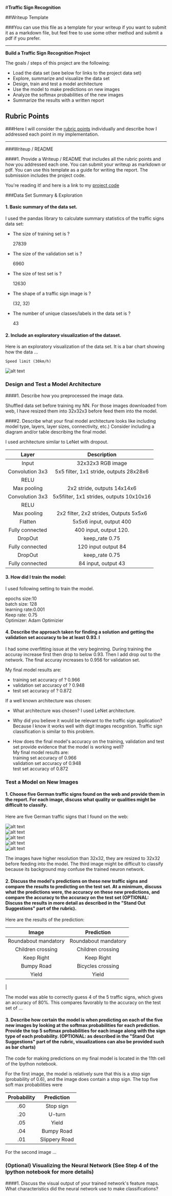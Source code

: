 #**Traffic Sign Recognition** 

##Writeup Template

###You can use this file as a template for your writeup if you want to submit it as a markdown file, but feel free to use some other method and submit a pdf if you prefer.

---

**Build a Traffic Sign Recognition Project**

The goals / steps of this project are the following:
* Load the data set (see below for links to the project data set)
* Explore, summarize and visualize the data set
* Design, train and test a model architecture
* Use the model to make predictions on new images
* Analyze the softmax probabilities of the new images
* Summarize the results with a written report


[//]: # (Image References)

[image4]: ./testimage/images1.jpeg "Traffic Sign 1"
[image5]: ./testimage/images2.jpeg "Traffic Sign 2"
[image6]: ./testimage/images3.jpeg "Traffic Sign 3"
[image7]: ./testimage/images4.jpeg "Traffic Sign 4"
[image8]: ./testimage/images5.jpeg "Traffic Sign 5"


[MD_image1]: ./MD_image/Speedlimit.png "Traffic Sign 5"
## Rubric Points
###Here I will consider the [rubric points](https://review.udacity.com/#!/rubrics/481/view) individually and describe how I addressed each point in my implementation.  

---
###Writeup / README

####1. Provide a Writeup / README that includes all the rubric points and how you addressed each one. You can submit your writeup as markdown or pdf. You can use this template as a guide for writing the report. The submission includes the project code.

You're reading it! and here is a link to my [project code](https://github.com/udacity/CarND-Traffic-Sign-Classifier-Project/blob/master/Traffic_Sign_Classifier.ipynb)

###Data Set Summary & Exploration

#### 1. Basic summary of the data set. 

I used the pandas library to calculate summary statistics of the traffic
signs data set:

* The size of training set is ?

    27839

* The size of the validation set is ?

    6960

* The size of test set is ?

    12630

* The shape of a traffic sign image is ?

    (32, 32)

* The number of unique classes/labels in the data set is ?

    43

#### 2. Include an exploratory visualization of the dataset.

Here is an exploratory visualization of the data set. It is a bar chart showing how the data ...

    Speed limit (30km/h)
![alt text][MD_image1]

### Design and Test a Model Architecture

####1. Describe how you preprocessed the image data. 

Shuffled data set before training my NN. For those images downloaded from web, I have resized them into 32x32x3 before feed them into the model.


####2. Describe what your final model architecture looks like including model type, layers, layer sizes, connectivity, etc.) Consider including a diagram and/or table describing the final model.

I used architecture similar to LeNet  with dropout.

| Layer         		|     Description	        					| 
|:---------------------:|:---------------------------------------------:| 
| Input         		| 32x32x3 RGB image   						
| Convolution 3x3     	| 5x5 filter, 1x1 stride, outputs 28x28x6 	
| RELU					|										
| Max pooling	      	| 2x2 stride,  outputs 14x14x6
| Convolution 3x3	    | 5x5filter, 1x1 strides, outputs 10x10x16
| RELU					|	
| Max pooling	      	| 2x2 filter, 2x2 strides, Outputs 5x5x6
| Flatten               | 5x5x6 input, output 400
| Fully connected		| 400 input, output 120.  
| DropOut               | keep_rate 0.75  
| Fully connected    	| 120 input output 84
| DropOut               | keep_rate 0.75  
| Fully connected       | 84 input, output 43
										
 


#### 3. How did I train the model:

I used following setting to train the model.

epochs size:10  
batch size: 128  
learning rate:0.001  
Keep rate: 0.75  
Optimizer: Adam Optimizier  

#### 4. Describe the approach taken for finding a solution and getting the validation set accuracy to be at least 0.93. I

I had some overfitting issue at the very beginning. During training the accuray increase first then drop to below 0.93. Then I add drop out to the network. The final accuray increases to 0.956 for validation set.

My final model results are:
* training set accuracy of ?
    0.966
* validation set accuracy of ? 
    0.948
* test set accuracy of ?
    0.872


If a well known architecture was chosen:
* What architecture was chosen?
I used LeNet architecture.
* Why did you believe it would be relevant to the traffic sign application?
Because I know it works well with digit images recognition. Traffic sign classification is similar to this problem.

* How does the final model's accuracy on the training, validation and test set provide evidence that the model is working well?  
 My final model results are:  
    training set accuracy of 0.966  
    validation set accuracy of 0.948  
    test set accuracy of 0.872  
 

### Test a Model on New Images

#### 1. Choose five German traffic signs found on the web and provide them in the report. For each image, discuss what quality or qualities might be difficult to classify.

Here are five German traffic signs that I found on the web:

![alt text][image4]  
![alt text][image5]   
![alt text][image6]  
![alt text][image7]  
![alt text][image8]

The images have higher resolution than 32x32, they are resized to 32x32 before feeding into the model. The third image might be difficult to classify because its background may confuse the trained neuron network.

#### 2. Discuss the model's predictions on these new traffic signs and compare the results to predicting on the test set. At a minimum, discuss what the predictions were, the accuracy on these new predictions, and compare the accuracy to the accuracy on the test set (OPTIONAL: Discuss the results in more detail as described in the "Stand Out Suggestions" part of the rubric).

Here are the results of the prediction:

| Image			        |     Prediction	        					| 
|:---------------------:|:---------------------------------------------:| 
| Roundabout mandatory      		| Roundabout mandatory  									| 
| Children crossing     			| Children crossing 										|
| Keep Right					    |  Keep Right			
|Bumpy Road			                | Bicycles crossing|
| Yield			                    | Yield    	
|


The model was able to correctly guess 4 of the 5 traffic signs, which gives an accuracy of 80%. This compares favorably to the accuracy on the test set of ...

#### 3. Describe how certain the model is when predicting on each of the five new images by looking at the softmax probabilities for each prediction. Provide the top 5 softmax probabilities for each image along with the sign type of each probability. (OPTIONAL: as described in the "Stand Out Suggestions" part of the rubric, visualizations can also be provided such as bar charts)

The code for making predictions on my final model is located in the 11th cell of the Ipython notebook.

For the first image, the model is relatively sure that this is a stop sign (probability of 0.6), and the image does contain a stop sign. The top five soft max probabilities were

| Probability         	|     Prediction	        					| 
|:---------------------:|:---------------------------------------------:| 
| .60         			| Stop sign   									| 
| .20     				| U-turn 										|
| .05					| Yield											|
| .04	      			| Bumpy Road					 				|
| .01				    | Slippery Road      							|


For the second image ... 

### (Optional) Visualizing the Neural Network (See Step 4 of the Ipython notebook for more details)
####1. Discuss the visual output of your trained network's feature maps. What characteristics did the neural network use to make classifications?


